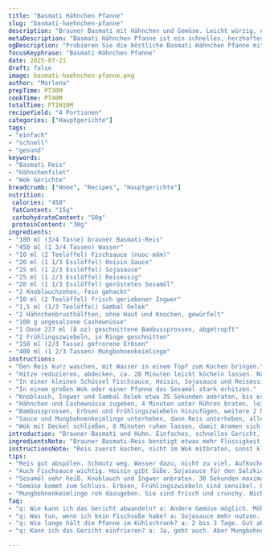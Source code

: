 ```yaml
---
title: "Basmati Hähnchen Pfanne"
slug: "basmati-haehnchen-pfanne"
description: "Brauner Basmati mit Hähnchen und Gemüse. Leicht würzig, nussig durch Erdnüsse. Mit Reisessig und Sesamöl. Knackige Mungbohnenkeimlinge und geschnittene Wasserkastanien sorgen für Textur. Sambal Oelek gibt Schärfe. Schnell und einfach im Wok. Keine Milchprodukte, keine Eier."
metaDescription: "Basmati Hähnchen Pfanne ist ein schnelles, herzhaftes Gericht mit Hähnchen, Gemüse und nussigen Aromen."
ogDescription: "Probieren Sie die köstliche Basmati Hähnchen Pfanne mit frischen Zutaten und einem Hauch von Schärfe."
focusKeyphrase: "Basmati Hähnchen Pfanne"
date: 2025-07-21
draft: false
image: basmati-haehnchen-pfanne.png
author: "Marlena"
prepTime: PT30M
cookTime: PT40M
totalTime: PT1H10M
recipeYield: "4 Portionen"
categories: ["Hauptgerichte"]
tags:
- "einfach"
- "schnell"
- "gesund"
keywords:
- "Basmati Reis"
- "Hähnchenfilet"
- "Wok Gerichte"
breadcrumb: ["Home", "Recipes", "Hauptgerichte"]
nutrition: 
 calories: "450"
 fatContent: "15g"
 carbohydrateContent: "50g"
 proteinContent: "30g"
ingredients:
- "180 ml (3/4 Tasse) brauner Basmati-Reis"
- "450 ml (1 3/4 Tassen) Wasser"
- "10 ml (2 Teelöffel) Fischsauce (nuoc-mâm)"
- "20 ml (1 1/3 Esslöffel) Hoisin Sauce"
- "25 ml (1 2/3 Esslöffel) Sojasauce"
- "25 ml (1 2/3 Esslöffel) Reisessig"
- "20 ml (1 1/3 Esslöffel) geröstetes Sesamöl"
- "2 Knoblauchzehen, fein gehackt"
- "10 ml (2 Teelöffel) frisch geriebener Ingwer"
- "1,5 ml (1/3 Teelöffel) Sambal Oelek"
- "2 Hähnchenbrusthälften, ohne Haut und Knochen, gewürfelt"
- "100 g ungesalzene Cashewnüsse"
- "1 Dose 227 ml (8 oz) geschnittene Bambussprossen, abgetropft"
- "2 Frühlingszwiebeln, in Ringe geschnitten"
- "150 ml (2/3 Tasse) gefrorene Erbsen"
- "400 ml (1 2/3 Tassen) Mungbohnenkeimlinge"
instructions:
- "Den Reis kurz waschen, mit Wasser in einem Topf zum Kochen bringen."
- "Hitze reduzieren, abdecken, ca. 28 Minuten leicht köcheln lassen. Nach dem Kochen 7 Minuten ruhen lassen, zugedeckt stehen."
- "In einer kleinen Schüssel Fischsauce, Hoisin, Sojasauce und Reisessig vermischen, beiseitestellen."
- "In einem großen Wok oder einer Pfanne das Sesamöl stark erhitzen."
- "Knoblauch, Ingwer und Sambal Oelek etwa 35 Sekunden anbraten, bis es duftet."
- "Hähnchen und Cashewnüsse zugeben, 4 Minuten unter Rühren braten, leicht salzen."
- "Bambussprossen, Erbsen und Frühlingszwiebeln hinzufügen, weitere 2 Minuten braten."
- "Sauce und Mungbohnenkeimlinge unterheben, dann Reis unterheben, alles gut vermengen."
- "Wok mit Deckel schließen, 6 Minuten ruhen lassen, damit Aromen sich verbinden."
introduction: "Brauner Basmati und Huhn. Einfaches, schnelles Gericht, das ordentlich Würze hat. Ohne Milch und Eier, geeignet für viele. Knackige Zutaten bringen Leben. Sesamöl macht es nussig und rund. Ingwer und Knoblauch steuern Duft und Schärfe. Sambal sorgt für den kleinen Kick. Soja, Hoisin und Fischsauce in Kombination geben Tiefe und Umami. Bambussprossen und Mungbohnenkeimlinge, nicht Standard, bringen frische Textur. Cashewnüsse statt Erdnüsse – weicher, aber cremig und gehaltvoll. Reis in einem Topf gedämpft, lockerer als bei Schnellkochtopf. Einfach zu machen, schnell durch mit der Arbeit in einer Pfanne oder Wok."
ingredientsNote: "Brauner Basmati-Reis benötigt etwas mehr Flüssigkeit und Zeit im Vergleich zu weißem Reis. Das bringt mehr Biss und Nährstoffgehalt. Die Fischsauce ist typisch asiatisch, gibt Salz und Umami. Hoisin süßlich, Sojasauce salzig, Reisessig bringt Säure. Die Kombination hält Sauce ausgewogen. Sesamöl: Danach unbedingt in rauer Hitze anbraten, um das Aroma zu bewahren. Knoblauch und Ingwer frisch, nicht pulverisiert, für starken Geschmack. Sambal Oelek gibt Schärfe, kann nach Belieben reduziert werden. Cashewnüsse ersetzen Erdnüsse, milder im Geschmack. Bambussprossen liefern gute Knusprigkeit, sind frisch oder aus Dose erhältlich. Frühlingszwiebeln mild aromatisch, Erbsen für Farbe und Süße. Mungbohnenkeimlinge roh hinzu, für Frische und Crunch."
instructionsNote: "Reis zuerst kochen, nicht im Wok mitbraten, sonst klebt er. Wasser zu Reis geben, kurz aufkochen, dann Hitze stark runter und zugedeckt dämpfen. Nicht rühren, sonst wird matschig. Sauce gut vermischen und erst kurz vor Schluss zugeben. Im Wok zuerst Sesamöl erhitzen, dann Knoblauch und Ingwer, kurz anbraten, sonst verbrennen sie und schmecken bitter. Huhn und Cashew kurz aber gründlich anbraten, leicht salzen, sonst wird es fade. Gemüse erst zum Schluss zugeben, die Garzeit ist kurz, soll knackig bleiben. Mungbohnenkeimlinge sind roh haltbar, einfach untermischen, nicht zu lange garen. Die Mischung dann abdecken und ruhen lassen, damit alles verschmilzt. Abschmecken nach persönlichem Geschmack, mehr Sambal oder Sojasauce möglich."
tips:
- "Reis gut abspülen. Schmutz weg. Wasser dazu, nicht zu viel. Aufkochen. Hitze runter. Deckel drauf, 28 Minuten. Reis ziehen lassen."
- "Auch Fischsauce wichtig. Hoisin gibt Süße. Sojasauce für den Salzkick. Alles in einer kleinen Schüssel vermischen. Das wird gut."
- "Sesamöl sehr heiß. Knoblauch und Ingwer anbraten. 30 Sekunden maximal. Sie werden bitter, wenn zu lange. Vorsicht bieten."
- "Gemüse kommt zum Schluss. Erbsen, Frühlingszwiebeln sind sensibel. Gut anbraten, knackig bleiben lassen. Keine matschige Mischung."
- "Mungbohnenkeimlinge roh dazugeben. Sie sind frisch und crunchy. Nicht lange kochen, die bleiben knackig. Besser so."
faq:
- "q: Wie kann ich das Gericht abwandeln? a: Andere Gemüse möglich. Möhren zum Beispiel. Oder Brokkoli. So kreativ sein."
- "q: Was tun, wenn ich kein Fischsoße habe? a: Sojasauce mehr nutzen. Oder einfach Salz. Finde Alternativen. Kochen bleibt spannend."
- "q: Wie lange hält die Pfanne im Kühlschrank? a: 2 bis 3 Tage. Gut abgedeckt aufbewahren. Dann einfach aufwärmen. Nicht zu heiß."
- "q: Kann ich das Gericht einfrieren? a: Ja, geht auch. Aber Mungbohnenkeimlinge nicht einfrieren. Gemüse verliert dann Frische. Besser frisch halten."

---
```

